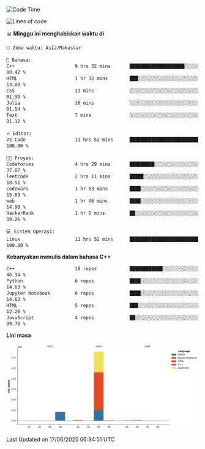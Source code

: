 <!--START_SECTION:waka-->
![Code Time](http://img.shields.io/badge/Code%20Time-280%20hrs%2044%20mins-blue)

![Lines of code](https://img.shields.io/badge/Sejak%20Hello%20World%20aku%20telah%20menulis-1.9%20million%20baris%20kode-blue)

📊 **Minggu ini menghabiskan waktu di** 

```text
🕑︎ Zona waktu: Asia/Makassar

💬 Bahasa: 
C++                      9 hrs 32 mins       ████████████████████░░░░░   80.42 % 
HTML                     1 hr 32 mins        ███░░░░░░░░░░░░░░░░░░░░░░   13.00 % 
CSS                      13 mins             ░░░░░░░░░░░░░░░░░░░░░░░░░   01.90 % 
Julia                    10 mins             ░░░░░░░░░░░░░░░░░░░░░░░░░   01.54 % 
Text                     7 mins              ░░░░░░░░░░░░░░░░░░░░░░░░░   01.12 % 

🔥 Editor: 
VS Code                  11 hrs 52 mins      █████████████████████████   100.00 % 

🐱‍💻 Proyek: 
Codeforces               4 hrs 29 mins       █████████░░░░░░░░░░░░░░░░   37.87 % 
leetcode                 2 hrs 11 mins       █████░░░░░░░░░░░░░░░░░░░░   18.51 % 
codewars                 1 hr 53 mins        ████░░░░░░░░░░░░░░░░░░░░░   15.89 % 
web                      1 hr 46 mins        ████░░░░░░░░░░░░░░░░░░░░░   14.90 % 
HackerRank               1 hr 5 mins         ██░░░░░░░░░░░░░░░░░░░░░░░   09.26 % 

💻 Sistem Operasi: 
Linux                    11 hrs 52 mins      █████████████████████████   100.00 % 
```

**Kebanyakan menulis dalam bahasa C++** 

```text
C++                      19 repos            ████████████░░░░░░░░░░░░░   46.34 % 
Python                   6 repos             ████░░░░░░░░░░░░░░░░░░░░░   14.63 % 
Jupyter Notebook         6 repos             ████░░░░░░░░░░░░░░░░░░░░░   14.63 % 
HTML                     5 repos             ███░░░░░░░░░░░░░░░░░░░░░░   12.20 % 
JavaScript               4 repos             ██░░░░░░░░░░░░░░░░░░░░░░░   09.76 % 
```



**Lini masa**

![Lines of Code chart](https://raw.githubusercontent.com/yusuf601/yusuf601/main/assets/bar_graph.png)


 Last Updated on 17/06/2025 06:34:51 UTC
<!--END_SECTION:waka-->

